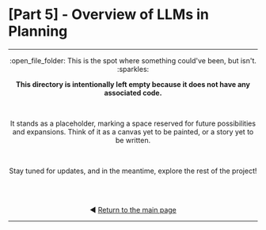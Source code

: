 # [Part 5] - Overview of LLMs in Planning

---

<div align="center">
  :open_file_folder: This is the spot where something could've been, but isn't. :sparkles:
  
  <br>

  **This directory is intentionally left empty because it does not have any associated code.**
  
  <br>

  It stands as a placeholder, marking a space reserved for future possibilities and expansions. 
  Think of it as a canvas yet to be painted, or a story yet to be written. 

  <br>

  Stay tuned for updates, and in the meantime, explore the rest of the project!

  <br><br>

  :arrow_backward: [Return to the main page](../README.md)
</div>

---

